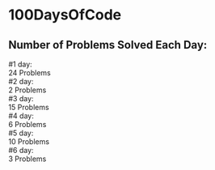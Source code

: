 # 100DaysOfCode

## Number of Problems Solved Each Day:

#1 day:\
24 Problems\
#2 day:\
2 Problems\
#3 day:\
15 Problems\
#4 day:\
6 Problems\
#5 day:\
10 Problems\
#6 day:\
3 Problems

